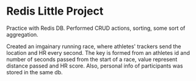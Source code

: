 # Redis Little Project

Practice with Redis DB. Performed CRUD actions, sorting, some sort of aggregation.

Created an imgainary running race, where athletes' trackers send the location and HR every second. The key is formed from an athletes id and number of seconds passed from the start of a race, value represent distance passed and HR score. Also, personal info of participants was stored in the same db.
